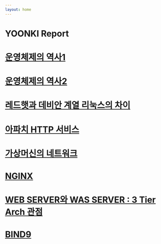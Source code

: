 ```yaml
---
layout: home
---
```


# YOONKI Report

# [운영체제의 역사1](/2023-04-17-history-Of-OS)

# [운영체제의 역사2](/2023-04-18-history-Of-OS2)

# [레드햇과 데비안 계열 리눅스의 차이](/2023-04-19-RedHat-VS-Debian)

# [아파치 HTTP 서비스](/2023-04-20-Apache-HTTP-Server)

# [가상머신의 네트워크](/2023-04-21-Virtual-Network)

# [NGINX](/2023-04-24-NGINX)

# [WEB SERVER와 WAS SERVER : 3 Tier Arch 관점](/2023-04-25-WEB-&-WAS)

# [BIND9](/2023-04-26-BIND9)